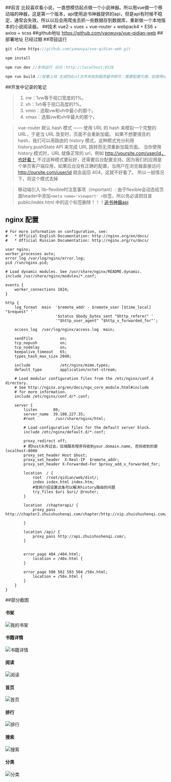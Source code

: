 ##前言
比较喜欢看小说，一直想模仿起点做一个小说神器。所以用vue做一个移动端的神器，这是第一个版本，api使用追书神器提供的api，但是api有时候不稳定，通常会失效。所以以后会用爬虫去抓一些数据存到数据库，重新做一个本地版本的小说阅读器。
##技术
vue2 + vuex + vue-router + webpack4 + ES6 + axios + scss
##github地址
https://github.com/yaowuya/vue-qidian-web
##部署地址
已经过期
##项目运行
```js
git clone https://github.com/yaowuya/vue-qidian-web.git

npm install

npm run dev //本地运行 访问：http://localhost:9528

npm run build //部署上线 生成的dist文件夹放到服务器中即可：需要配置代理，如使用nginx，可参考下面问题中的配置
```


##开发中记录的笔记
>1. vw：1vw等于视口宽度的1%。
>2. vh：1vh等于视口高度的1%。
>3. vmin：选取vw和vh中最小的那个。
>4. vmax：选取vw和vh中最大的那个。

>vue-router 默认 hash 模式 —— 使用 URL 的 hash 来模拟一个完整的 URL，于是当 URL 改变时，页面不会重新加载。
 如果不想要很丑的 hash，我们可以用路由的 history 模式，这种模式充分利用 history.pushState API 来完成 URL 跳转而无须重新加载页面。
 当你使用 history 模式时，URL 就像正常的 url，例如 http://yoursite.com/user/id，也好看！
 不过这种模式要玩好，还需要后台配置支持。因为我们的应用是个单页客户端应用，如果后台没有正确的配置，当用户在浏览器直接访问 http://oursite.com/user/id 就会返回 404，这就不好看了。
 所以一般情况下，将这个模式去掉
 
>移动端引入 lib-flexible时注意事项（important）: 由于flexible会动态给页面header中添加`<meta name='viewport' >`标签，所以务必请把目录 public/index.html 中的这个标签删除！！！[追书神器api](https://github.com/amumu233/zhuishushenqi/wiki/API-%E6%8E%A5%E5%8F%A3%E6%96%87%E6%A1%A3)

## nginx 配置
```nginx
# For more information on configuration, see:
#   * Official English Documentation: http://nginx.org/en/docs/
#   * Official Russian Documentation: http://nginx.org/ru/docs/

user nginx;
worker_processes auto;
error_log /var/log/nginx/error.log;
pid /run/nginx.pid;

# Load dynamic modules. See /usr/share/nginx/README.dynamic.
include /usr/share/nginx/modules/*.conf;

events {
    worker_connections 1024;
}

http {
    log_format  main  '$remote_addr - $remote_user [$time_local] "$request" '
                      '$status $body_bytes_sent "$http_referer" '
                      '"$http_user_agent" "$http_x_forwarded_for"';

    access_log  /var/log/nginx/access.log  main;

    sendfile            on;
    tcp_nopush          on;
    tcp_nodelay         on;
    keepalive_timeout   65;
    types_hash_max_size 2048;

    include             /etc/nginx/mime.types;
    default_type        application/octet-stream;

    # Load modular configuration files from the /etc/nginx/conf.d directory.
    # See http://nginx.org/en/docs/ngx_core_module.html#include
    # for more information.
    include /etc/nginx/conf.d/*.conf;

    server {
        listen       80;
        server_name  39.108.227.35;
        #root         /usr/share/nginx/html;

        # Load configuration files for the default server block.
        include /etc/nginx/default.d/*.conf;
		
		proxy_redirect off;
		# 把host头传过去，后端服务程序将收到your.domain.name, 否则收到的是localhost:8080
		proxy_set_header Host $host;
		proxy_set_header  X-Real-IP  $remote_addr;
		proxy_set_header X-Forwarded-For $proxy_add_x_forwarded_for; 
		
        location  / {
			root  /root/qidian/web/dist/;		
			index index.html index.htm;	
			#官网介绍设置这条可以解决history路由的问题
			try_files $uri $uri/ @router;
        }
		
		location  /chapterapi/ {
			proxy_pass http://chapter2.zhuishushenqi.com/chapter/http://vip.zhuishushenqi.com/;
			
        }
		
		location /api/ {
			proxy_pass http://api.zhuishushenqi.com/;
        }
        
		
        error_page 404 /404.html;
            location = /40x.html {
        }

        error_page 500 502 503 504 /50x.html;
            location = /50x.html {
        }
    }
}

```
##部分截图
#### 书架
![我的书架](https://github.com/yaowuya/vue-qidian-web/blob/master/gitimg/shelf.png)
#### 书籍详情
![书籍详情](https://github.com/yaowuya/vue-qidian-web/blob/master/gitimg/book.png)
#### 阅读
![阅读](https://github.com/yaowuya/vue-qidian-web/blob/master/gitimg/read.png)
#### 首页
![首页](https://github.com/yaowuya/vue-qidian-web/blob/master/gitimg/home.png)
#### 排行
![排行](https://github.com/yaowuya/vue-qidian-web/blob/master/gitimg/rank.png)
#### 搜索
![搜索](https://github.com/yaowuya/vue-qidian-web/blob/master/gitimg/search.png)
#### 分类
![分类](https://github.com/yaowuya/vue-qidian-web/blob/master/gitimg/category.png)
